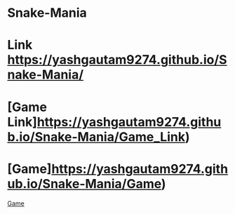 # Snake-Mania
# Link https://yashgautam9274.github.io/Snake-Mania/
# [Game Link]https://yashgautam9274.github.io/Snake-Mania/Game_Link)   

# [Game]https://yashgautam9274.github.io/Snake-Mania/Game)
[Game](https://yashgautam9274.github.io/Snake-Mania/)
